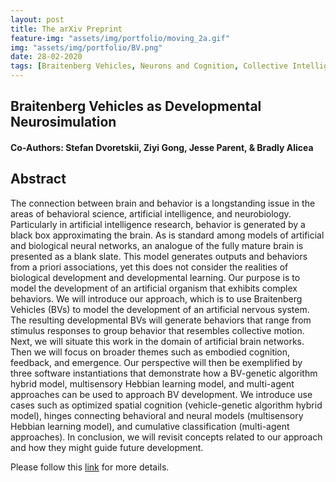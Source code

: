 ```yaml
---
layout: post
title: The arXiv Preprint
feature-img: "assets/img/portfolio/moving_2a.gif"
img: "assets/img/portfolio/BV.png"
date: 28-02-2020
tags: [Braitenberg Vehicles, Neurons and Cognition, Collective Intelligence, Neurosimulation]
---    
```

## Braitenberg Vehicles as Developmental Neurosimulation
#### Co-Authors: Stefan Dvoretskii, Ziyi Gong, Jesse Parent, & Bradly Alicea

## Abstract
The connection between brain and behavior is a longstanding issue in the areas of behavioral science, artificial intelligence, and neurobiology. Particularly in artificial intelligence research, behavior is generated by a black box approximating the brain. As is standard among models of artificial and biological neural networks, an analogue of the fully mature brain is presented as a blank slate. This model generates outputs and behaviors from a priori associations, yet this does not consider the realities of biological development and developmental learning. Our purpose is to model the development of an artificial organism that exhibits complex behaviors. We will introduce our approach, which is to use Braitenberg Vehicles (BVs) to model the development of an artificial nervous system. The resulting developmental BVs will generate behaviors that range from stimulus responses to group behavior that resembles collective motion. Next, we will situate this work in the domain of artificial brain networks. Then we will focus on broader themes such as embodied cognition, feedback, and emergence. Our perspective will then be exemplified by three software instantiations that demonstrate how a BV-genetic algorithm hybrid model, multisensory Hebbian learning model, and multi-agent approaches can be used to approach BV development. We introduce use cases such as optimized spatial cognition (vehicle-genetic algorithm hybrid model), hinges connecting behavioral and neural models (multisensory Hebbian learning model), and cumulative classification (multi-agent approaches). In conclusion, we will revisit concepts related to our approach and how they might guide future development.

Please follow this [link](https://arxiv.org/abs/2003.07689) for more details.

